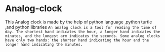 # Analog-clock
This Analog clock is made by the help of python language ,python turtle ,and python libraries  ```An analog clock is a tool for reading the time of day. The shortest hand indicates the hour, a longer hand indicates the minutes, and the longest arm indicates the seconds. Some analog clocks have only two hands: the shorter hand indicating the hour and the longer hand indicating the minutes.```
